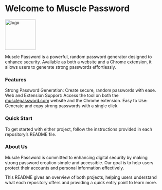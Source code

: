 # Welcome to Muscle Password

<img src="https://avatars.githubusercontent.com/u/151626010?s=200&v=4" style="width: 100px" alt="logo" />
  
Muscle Password is a powerful, random password generator designed to enhance security. Available as both a website and a Chrome extension, it allows users to generate strong passwords effortlessly.

### Features
Strong Password Generation: Create secure, random passwords with ease.
Web and Extension Support: Access the tool on both the [musclepassword.com](http://musclepassword.com) website and the Chrome extension.
Easy to Use: Generate and copy strong passwords with a single click.

### Quick Start
To get started with either project, follow the instructions provided in each repository’s README file.

### About Us
Muscle Password is committed to enhancing digital security by making strong password creation simple and accessible. Our goal is to help users protect their accounts and personal information effectively.

This README gives an overview of both projects, helping users understand what each repository offers and providing a quick entry point to learn more.
